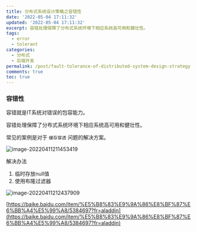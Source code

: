 ```yaml
---
title: 分布式系统设计策略之容错性
date: '2022-05-04 17:11:32'
updated: '2022-05-04 17:11:32'
excerpt: 容错处理保障了分布式系统环境下相应系统高可用和健壮性。
tags:
  - error
  - tolerant
categories:
  - 分布式
  - 后端开发
permalink: /post/fault-tolerance-of-distributed-system-design-strategy.html
comments: true
toc: true
---
```

### 容错性

容错就是IT系统对错误的包容能力。

容错处理保障了分布式系统环境下相应系统高可用和健壮性。

常见的案例是对于 `缓存穿透` 问题的解决方案。

![image-20220411211453419](https://img1.terwer.space/image-20220411211453419.png)

解决办法

1. 临时存放null值
2. 使用布隆过滤器

![image-20220411212437909](https://img1.terwer.space/image-20220411212437909.png)

[https://baike.baidu.com/item/%E5%B8%83%E9%9A%86%E8%BF%87%E6%BB%A4%E5%99%A8/5384697?fr=aladdin](https://baike.baidu.com/item/%E5%B8%83%E9%9A%86%E8%BF%87%E6%BB%A4%E5%99%A8/5384697?fr=aladdin)
